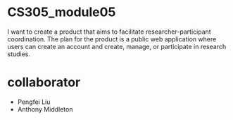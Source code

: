 # CS305_module05
I want to create a product that aims to facilitate researcher-participant coordination. The plan for the product is a public web application where users can create an account and create, manage, or participate in research studies. 

# collaborator
* Pengfei Liu
* Anthony Middleton 

